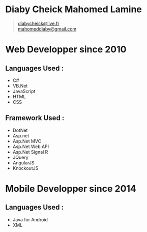 # Diaby Cheick Mahomed Lamine
>diabycheick@live.fr    
>mahomeddiaby@gmail.com


# Web Developper since 2010
## Languages Used :
* C# 
* VB.Net
* JavaScript
* HTML
* CSS


## Framework Used :
* DotNet
* Asp.net
* Asp.Net MVC
* Asp.Net Web API
* Asp.Net Signal R
* JQuery
* AngularJS
* KnockoutJS


#  Mobile Developper since 2014
## Languages Used :
* Java for Android
* XML
      
